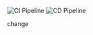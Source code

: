 ![CI Pipeline](https://github.com/AvianPure/xamktest2/actions/workflows/CI.yml/badge.svg)
![CD Pipeline](https://github.com/AvianPure/xamktest2/actions/workflows/CD.yml/badge.svg)

change